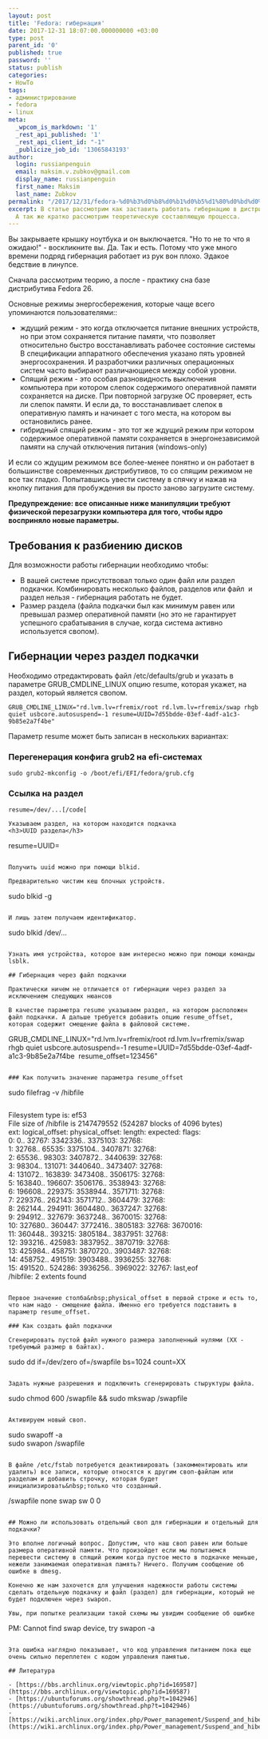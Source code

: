 ```yaml
---
layout: post
title: 'Fedora: гибернация'
date: 2017-12-31 18:07:00.000000000 +03:00
type: post
parent_id: '0'
published: true
password: ''
status: publish
categories:
- HowTo
tags:
- администрирование
- fedora
- linux
meta:
  _wpcom_is_markdown: '1'
  _rest_api_published: '1'
  _rest_api_client_id: "-1"
  _publicize_job_id: '13065843193'
author:
  login: russianpenguin
  email: maksim.v.zubkov@gmail.com
  display_name: russianpenguin
  first_name: Maksim
  last_name: Zubkov
permalink: "/2017/12/31/fedora-%d0%b3%d0%b8%d0%b1%d0%b5%d1%80%d0%bd%d0%b0%d1%86%d0%b8%d1%8f/"
excerpt: В статье рассмотрим как заставить работать гибернацию в дистрибутивах Fedora.
  А так же кратко рассмотрим теоретическую составляющую процесса.
---
```

Вы закрываете крышку ноутбука и он выключается. "Но то не то что я ожидаю!" - воскликните вы. Да. Так и есть. Потому что уже много времени подряд гибернация работает из рук вон плохо. Эдакое бедствие в линупсе.

Сначала рассмотрим теорию, а после - практику сна базе дистрибутива Fedora 26.

Основные режимы энергосбережения, которые чаще всего упоминаются пользователями::

- ждущий режим - это когда отключается питание внешних устройств, но при этом сохраняется питание памяти, что позволяет относительно быстро восстанавливать рабочее состояние системы&nbsp; В спецификации аппаратного обеспечения указано пять уровней энергосохранения. И разработчики различных операционных систем часто выбирают различающиеся между собой уровни.
- Спящий режим - это особая разновидность выключения компьютера при котором слепок содержимого оперативной памяти сохраняется на диске. При повторной загрузке ОС проверяет, есть ли слепок памяти. И если да, то восстанавливает слепок в оперативную память и начинает с того места, на котором вы остановились ранее.
- гибридный спящий режим - это тот же ждущий режим при котором содержимое оперативной памяти сохраняется в энергонезависимой памяти на случай отключения питания (windows-only)

И если со ждущим режимом все более-менее понятно и он работает в большинстве современных дистрибутивов, то со спящим режимом не все так гладко. Попытавшись увести систему в спячку и нажав на кнопку питания для пробуждения вы просто заново загрузите систему.

**Предупреждение: все описанные ниже манипуляции требуют физической перезагрузки компьютера для того, чтобы ядро восприняло новые параметры.**

<!--more-->

## Требования к разбиению дисков

Для возможности работы гибернации необходимо чтобы:

- В вашей системе присутствовал только один файл или раздел подкачки. Комбинировать несколько файлов, разделов или файл&nbsp; и раздел нельзя - гибернация работать не будет.
- Размер раздела (файла подкачки был как минимум равен или превышал размер оперативной памяти (но это не гарантирует успешного срабатывания в случае, когда система активно используется свопом).

## Гибернации через раздел подкачки

Необходимо отредактировать файл /etc/defaults/grub и указать в параметре GRUB_CMDLINE_LINUX опцию resume, которая укажет, на раздел, который является свопом.

```
GRUB_CMDLINE_LINUX="rd.lvm.lv=rfremix/root rd.lvm.lv=rfremix/swap rhgb quiet usbcore.autosuspend=-1 resume=UUID=7d55bdde-03ef-4adf-a1c3-9b85e2a7f4be"
```

Параметр resume может быть записан в нескольких вариантах:

### Перегенерация конфига grub2 на efi-системах

```
sudo grub2-mkconfig -o /boot/efi/EFI/fedora/grub.cfg
```

### Ссылка на раздел

```
resume=/dev/...[/code[

Указываем раздел, на котором находится подкачка  
<h3>UUID раздела</h3>  
```
resume=UUID=<uuid>
```

Получить uuid можно при помощи blkid.

Предварительно чистим кеш блочных устройств.

```
sudo blkid -g
```

И лишь затем получаем идентификатор.

```
sudo blkid /dev/...
```

Узнать имя устройства, которое вам интересно можно при помощи команды lsblk.

## Гибернация через файл подкачки

Практически ничем не отличается от гибернации через раздел за исключением следующих нюансов

В качестве параметра resume указываем раздел, на котором расположен файл подкачки. А дальше требуется добавить опцию resume_offset, которая содержит смещение файла в файловой системе.

```
GRUB_CMDLINE_LINUX="rd.lvm.lv=rfremix/root rd.lvm.lv=rfremix/swap rhgb quiet usbcore.autosuspend=-1 resume=UUID=7d55bdde-03ef-4adf-a1c3-9b85e2a7f4be&nbsp; resume_offset=123456"
```

### Как получить значение параметра resume_offset

```
sudo filefrag -v /hibfile
```

```
Filesystem type is: ef53  
File size of /hibfile is 2147479552 (524287 blocks of 4096 bytes)  
 ext: logical_offset: physical_offset: length: expected: flags:  
 0: 0.. 32767: 3342336.. 3375103: 32768:  
 1: 32768.. 65535: 3375104.. 3407871: 32768:  
 2: 65536.. 98303: 3407872.. 3440639: 32768:  
 3: 98304.. 131071: 3440640.. 3473407: 32768:  
 4: 131072.. 163839: 3473408.. 3506175: 32768:  
 5: 163840.. 196607: 3506176.. 3538943: 32768:  
 6: 196608.. 229375: 3538944.. 3571711: 32768:  
 7: 229376.. 262143: 3571712.. 3604479: 32768:  
 8: 262144.. 294911: 3604480.. 3637247: 32768:  
 9: 294912.. 327679: 3637248.. 3670015: 32768:  
 10: 327680.. 360447: 3772416.. 3805183: 32768: 3670016:  
 11: 360448.. 393215: 3805184.. 3837951: 32768:  
 12: 393216.. 425983: 3837952.. 3870719: 32768:  
 13: 425984.. 458751: 3870720.. 3903487: 32768:  
 14: 458752.. 491519: 3903488.. 3936255: 32768:  
 15: 491520.. 524286: 3936256.. 3969022: 32767: last,eof  
/hibfile: 2 extents found  
<span data-mce-type="bookmark" id="mce_SELREST_start" data-mce-style="overflow:hidden;line-height:0" style="overflow:hidden;line-height:0" ></span>
```

Первое значение столба&nbsp;physical_offset в первой строке и есть то, что нам надо - смещение файла. Именно его требуется подставить в параметр resume_offset.

### Как создать файл подкачки

Сгенерировать пустой файл нужного размера заполненный нулями (XX - требуемый размер в байтах).

```
sudo dd if=/dev/zero of=/swapfile bs=1024 count=XX
```

Задать нужные разрешения и подключить сгенерировать стыруктуры файла.

```
sudo chmod 600 /swapfile && sudo mkswap /swapfile
```

Активируем новый своп.

```
sudo swapoff -a  
sudo swapon /swapfile
```

В файле /etc/fstab потребуется деактивировать (закомментировать или удалить) все записи, которые относятся к другим своп-файлам или разделам и добавить строчку, которая будет инициализировать&nbsp;только что созданный.

```
/swapfile none swap sw 0 0
```

## Можно ли использовать отдельный своп для гибернации и отдельный для подкачки?

Это вполне логичный вопрос. Допустим, что наш своп равен или больше размера оперативной памяти. Что произойдет если мы попытаемся перевести систему в спящий режим когда пустое место в подкачке меньше, нежели занимаемая оперативная память? Ничего. Получим сообщение об ошибке в dmesg.

Конечно же нам захочется для улучшения надежности работы системы сделать отдельную подкачку и файл (раздел) для гибернации, который не будет подключен через swapon.

Увы, при попытке реализации такой схемы мы увидим сообщение об ошибке

```
PM: Cannot find swap device, try swapon -a
```

Эта ошибка наглядно показывает, что код управления питанием пока еще очень сильно переплетен с кодом управления памятью.

## Литература

- [https://bbs.archlinux.org/viewtopic.php?id=169587](https://bbs.archlinux.org/viewtopic.php?id=169587)
- [https://ubuntuforums.org/showthread.php?t=1042946](https://ubuntuforums.org/showthread.php?t=1042946)
- [https://wiki.archlinux.org/index.php/Power_management/Suspend_and_hibernate](https://wiki.archlinux.org/index.php/Power_management/Suspend_and_hibernate)
